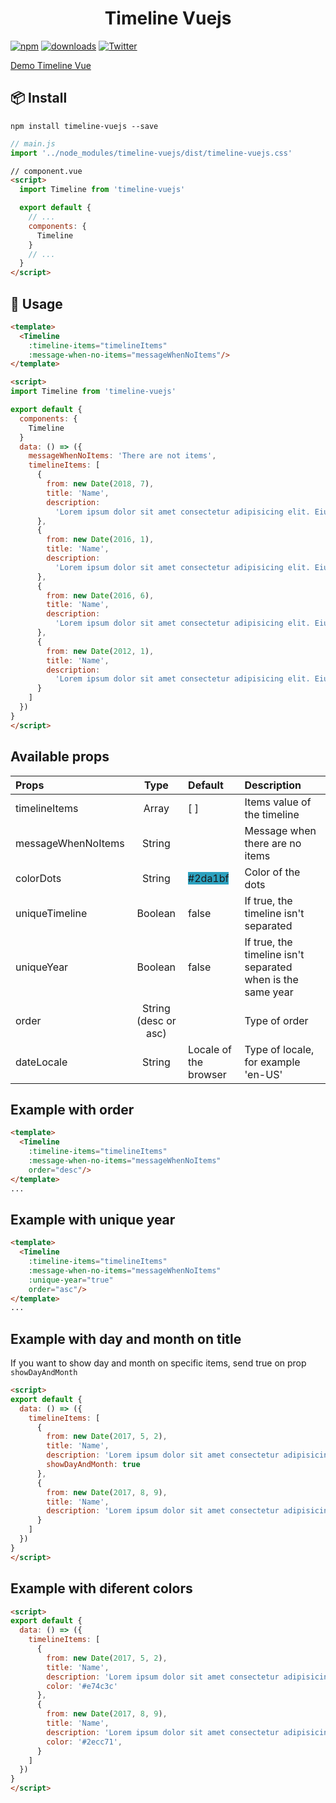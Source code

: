 <h1 style="text-align: center;">Timeline Vuejs</h1>

[![npm](https://img.shields.io/npm/v/timeline-vuejs.svg?colorB=brightgreen)](https://www.npmjs.com/package/timeline-vuejs)
[![downloads](https://img.shields.io/npm/dw/timeline-vuejs.svg)](https://www.npmjs.com/package/timeline-vuejs)
[![Twitter](https://img.shields.io/twitter/url/https/www.npmjs.com/package/timeline-vuejs.svg?style=social)](https://twitter.com/intent/tweet?text=Wow:&url=https%3A%2F%2Fwww.npmjs.com%2Fpackage%2Ftimeline-vuejs)

[Demo Timeline Vue](https://codesandbox.io/s/n094ypklvl)

## 📦 Install

```
npm install timeline-vuejs --save
```

```js
// main.js
import '../node_modules/timeline-vuejs/dist/timeline-vuejs.css'
```

```html
// component.vue
<script>
  import Timeline from 'timeline-vuejs'

  export default {
    // ...
    components: {
      Timeline
    }
    // ...
  }
</script>
```

## 🔧 Usage

```html
<template>
  <Timeline
    :timeline-items="timelineItems"
    :message-when-no-items="messageWhenNoItems"/>
</template>

<script>
import Timeline from 'timeline-vuejs'

export default {
  components: {
    Timeline
  }
  data: () => ({
    messageWhenNoItems: 'There are not items',
    timelineItems: [
      {
        from: new Date(2018, 7),
        title: 'Name',
        description:
          'Lorem ipsum dolor sit amet consectetur adipisicing elit. Eius earum architecto dolor, vitae magnam voluptate accusantium assumenda numquam error mollitia, officia facere consequuntur reprehenderit cum voluptates, ea tempore beatae unde.'
      },
      {
        from: new Date(2016, 1),
        title: 'Name',
        description:
          'Lorem ipsum dolor sit amet consectetur adipisicing elit. Eius earum architecto dolor, vitae magnam voluptate accusantium assumenda numquam error mollitia, officia facere consequuntur reprehenderit cum voluptates, ea tempore beatae unde.'
      },
      {
        from: new Date(2016, 6),
        title: 'Name',
        description:
          'Lorem ipsum dolor sit amet consectetur adipisicing elit. Eius earum architecto dolor, vitae magnam voluptate accusantium assumenda numquam error mollitia, officia facere consequuntur reprehenderit cum voluptates, ea tempore beatae unde.'
      },
      {
        from: new Date(2012, 1),
        title: 'Name',
        description:
          'Lorem ipsum dolor sit amet consectetur adipisicing elit. Eius earum architecto dolor, vitae magnam voluptate accusantium assumenda numquam error mollitia, officia facere consequuntur reprehenderit cum voluptates, ea tempore beatae unde.'
      }
    ]
  })
}
</script>
```

## Available props

| **Props**          |       **Type**       | **Default**                                            | **Description**                                             |
| :----------------- | :------------------: | :----------------------------------------------------- | :---------------------------------------------------------- |
| timelineItems      |        Array         | [ ]                                                    | Items value of the timeline                                 |
| messageWhenNoItems |        String        |                                                        | Message when there are no items                             |
| colorDots          |        String        | <span style="background-color:#2da1bf;">#2da1bf</span> | Color of the dots                                           |
| uniqueTimeline     |       Boolean        | false                                                  | If true, the timeline isn't separated                       |
| uniqueYear         |       Boolean        | false                                                  | If true, the timeline isn't separated when is the same year |
| order              | String (desc or asc) |                                                        | Type of order                                               |
| dateLocale | String | Locale of the browser | Type of locale, for example 'en-US' |


## Example with order

```html
<template>
  <Timeline
    :timeline-items="timelineItems"
    :message-when-no-items="messageWhenNoItems"
    order="desc"/>
</template>
...
```

## Example with unique year

```html
<template>
  <Timeline
    :timeline-items="timelineItems"
    :message-when-no-items="messageWhenNoItems"
    :unique-year="true"
    order="asc"/>
</template>
...
```

## Example with day and month on title

If you want to show day and month on specific items, send true on prop `showDayAndMonth`
```html
<script>
export default {
  data: () => ({
    timelineItems: [
      {
        from: new Date(2017, 5, 2),
        title: 'Name',
        description: 'Lorem ipsum dolor sit amet consectetur adipisicing elit.',
        showDayAndMonth: true
      },
      {
        from: new Date(2017, 8, 9),
        title: 'Name',
        description: 'Lorem ipsum dolor sit amet consectetur adipisicing elit.'
      }
    ]
  })
}
</script>
```

## Example with diferent colors
```html
<script>
export default {
  data: () => ({
    timelineItems: [
      {
        from: new Date(2017, 5, 2),
        title: 'Name',
        description: 'Lorem ipsum dolor sit amet consectetur adipisicing elit.',
        color: '#e74c3c'
      },
      {
        from: new Date(2017, 8, 9),
        title: 'Name',
        description: 'Lorem ipsum dolor sit amet consectetur adipisicing elit.',
        color: '#2ecc71',
      }
    ]
  })
}
</script>
```
